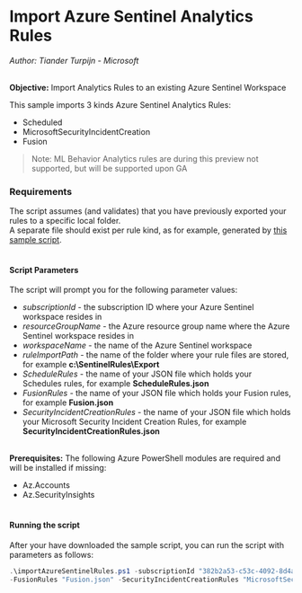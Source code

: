 # Import Azure Sentinel Analytics Rules
*Author: Tiander Turpijn - Microsoft*
<br/><br/>

**Objective:** Import Analytics Rules to an existing Azure Sentinel Workspace <br/>


This sample imports 3 kinds Azure Sentinel Analytics Rules:
* Scheduled 
* MicrosoftSecurityIncidentCreation
* Fusion

> Note: ML Behavior Analytics rules are during this preview not supported, but will be supported upon GA

### Requirements
The script assumes (and validates) that you have previously exported your rules to a specific local folder.<br/>
A separate file should exist per rule kind, as for example, generated by [this sample script](https://github.com/Azure/Azure-Sentinel/tree/master/Tools/Az.SecurityInsights-Samples/Alert%20Rules/Export%20Analytics%20Rules). 
<br/><br/>

#### Script Parameters
The script will prompt you for the following parameter values:
* *subscriptionId* - the subscription ID where your Azure Sentinel workspace resides in
* *resourceGroupName* - the Azure resource group name where the Azure Sentinel workspace resides in
* *workspaceName* - the name of the Azure Sentinel workspace
* *ruleImportPath* - the name of the folder where your rule files are stored, for example **c:\SentinelRules\Export**
* *ScheduleRules* - the name of your JSON file which holds your Schedules rules, for example **ScheduleRules.json**
* *FusionRules* - the name of your JSON file which holds your Fusion rules, for example **Fusion.json**
* *SecurityIncidentCreationRules* - the name of your JSON file which holds your Microsoft Security Incident Creation Rules, for example **SecurityIncidentCreationRules.json**
<br/><br/>

**Prerequisites:**
The following Azure PowerShell modules are required and will be installed if missing:
* Az.Accounts
* Az.SecurityInsights
<br/><br/>

#### Running the script 
After your have downloaded the sample script, you can run the script with parameters as follows:
```powershell
.\importAzureSentinelRules.ps1 -subscriptionId "382b2a53-c53c-4092-8d4a-7210f6a44a0c" -resourceGroupName "mySentinelRG" -workspaceName "Sentinelworkspace" -ruleImportPath "C:\SentinelRules\Import" -ScheduleRules "Scheduled.json" `
-FusionRules "Fusion.json" -SecurityIncidentCreationRules "MicrosoftSecurityIncidentCreation.json"
```










